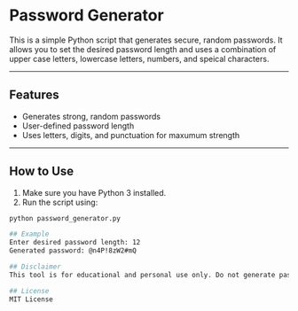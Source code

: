 # Password Generator

This is a simple Python script that generates secure, random passwords. It allows you to set the desired password length and uses a combination of upper case letters, lowercase letters, numbers, and speical characters.

---

## Features

- Generates strong, random passwords
- User-defined password length
- Uses letters, digits, and punctuation for maxumum strength

---

## How to Use 

1. Make sure you have Python 3 installed.
2. Run the script using: 

```bash
python password_generator.py

## Example
Enter desired password length: 12
Generated password: @n4P!8zW2#mQ

## Disclaimer
This tool is for educational and personal use only. Do not generate passwords for unauthorized systems or accounts.

## License
MIT License